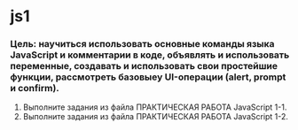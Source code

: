 # js1
### Цель: научиться использовать основные команды языка JavaScript и комментарии в коде, объявлять и использовать переменные, создавать и использовать свои простейшие функции, рассмотреть базовыеу UI-операции (alert, prompt и confirm).
1.	Выполните задания из файла ПРАКТИЧЕСКАЯ РАБОТА JavaScript 1-1.
2.  Выполните задания из файла ПРАКТИЧЕСКАЯ РАБОТА JavaScript 1-2.
